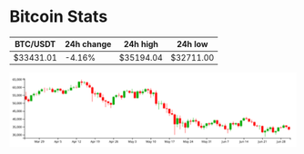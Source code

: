 # Bitcoin Stats

BTC/USDT|24h change|24h high|24h low|
|---|---|---|---|
|$33431.01|-4.16%|$35194.04|$32711.00|

<img src="./chart.svg">
